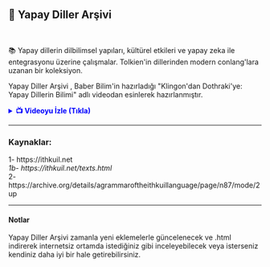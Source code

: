 <h2>🧠 Yapay Diller Arşivi</h2><br>
<p>📚 Yapay dillerin dilbilimsel yapıları, kültürel etkileri ve yapay zeka ile entegrasyonu üzerine çalışmalar. Tolkien'in dillerinden modern conlang'lara uzanan bir koleksiyon.</p>
<p>Yapay Diller Arşivi , <span>Baber Bilim</span>'in hazırladığı <span>"Klingon'dan Dothraki'ye: Yapay Dillerin Bilimi"</span> adlı videodan esinlerek hazırlanmıştır.</p>
<details>
<summary style="cursor: pointer; color: blue; font-weight: bold;">📺 Videoyu İzle (Tıkla)</summary>

### 🚀 Video
[![YouTube Video]([https://img.youtube.com/vi/VIDEO_ID/maxresdefault.jpg](https://img.youtube.com/vi/V_cCGUmKFns/maxresdefault.jpg))](https://www.youtube.com/watch?v=V_cCGUmKFns "Klingon'dan Dothraki'ye: Yapay Dillerin Bilimi")

</details>

<hr>
<h3>Kaynaklar:</h3>
1- https://ithkuil.net<br>
   <em>1b- https://ithkuil.net/texts.html</em><br>
2- https://archive.org/details/agrammaroftheithkuillanguage/page/n87/mode/2up<br>
<hr>
<h4>Notlar</h4>
Yapay Diller Arşivi zamanla yeni eklemelerle güncelenecek ve .html indirerek internetsiz ortamda istediğiniz gibi inceleyebilecek veya isterseniz kendiniz daha iyi bir hale getirebilirsiniz.

